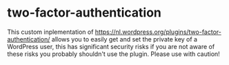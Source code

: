 # two-factor-authentication
This custom inplementation of https://nl.wordpress.org/plugins/two-factor-authentication/ allows you to easily get and set the private key of a WordPress user, this has significant security risks if you are not aware of these risks you probably shouldn't use the plugin. Please use with caution!
